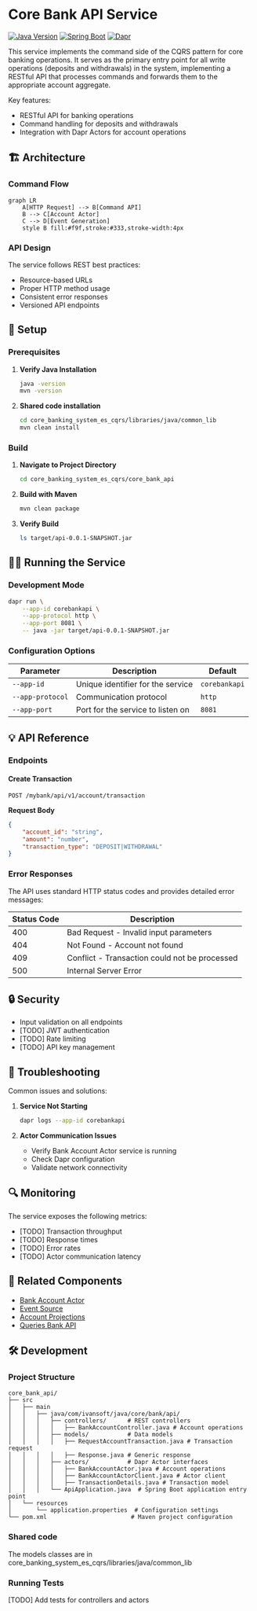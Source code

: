 # Core Bank API Service

[![Java Version](https://img.shields.io/badge/Java-21-orange.svg)](https://www.oracle.com/java/)
[![Spring Boot](https://img.shields.io/badge/Spring%20Boot-3.2-brightgreen.svg)](https://spring.io/projects/spring-boot)
[![Dapr](https://img.shields.io/badge/Dapr-1.14.4-blue.svg)](https://dapr.io/)

This service implements the command side of the CQRS pattern for core banking operations. It serves as the primary entry point for all write operations (deposits and withdrawals) in the system, implementing a RESTful API that processes commands and forwards them to the appropriate account aggregate.

Key features:
- RESTful API for banking operations
- Command handling for deposits and withdrawals
- Integration with Dapr Actors for account operations

## 🏗️ Architecture

### Command Flow

```mermaid
graph LR
    A[HTTP Request] --> B[Command API]
    B --> C[Account Actor]
    C --> D[Event Generation]
    style B fill:#f9f,stroke:#333,stroke-width:4px
```

### API Design

The service follows REST best practices:
- Resource-based URLs
- Proper HTTP method usage
- Consistent error responses
- Versioned API endpoints

## 🚀 Setup

### Prerequisites

1. **Verify Java Installation**
   ```bash
   java -version
   mvn -version
   ```

2. **Shared code installation**
   ```bash
   cd core_banking_system_es_cqrs/libraries/java/common_lib
   mvn clean install
   ```

### Build

1. **Navigate to Project Directory**
   ```bash
   cd core_banking_system_es_cqrs/core_bank_api
   ```

2. **Build with Maven**
   ```bash
   mvn clean package
   ```

3. **Verify Build**
   ```bash
   ls target/api-0.0.1-SNAPSHOT.jar
   ```

## 🏃‍♂️ Running the Service

### Development Mode

```bash
dapr run \
    --app-id corebankapi \
    --app-protocol http \
    --app-port 8081 \
    -- java -jar target/api-0.0.1-SNAPSHOT.jar
```

### Configuration Options

| Parameter | Description | Default |
|-----------|-------------|---------|
| `--app-id` | Unique identifier for the service | `corebankapi` |
| `--app-protocol` | Communication protocol | `http` |
| `--app-port` | Port for the service to listen on | `8081` |

## 💡 API Reference

### Endpoints

#### Create Transaction

```http
POST /mybank/api/v1/account/transaction
```

**Request Body**
```json
{
    "account_id": "string",
    "amount": "number",
    "transaction_type": "DEPOSIT|WITHDRAWAL"
}
```

### Error Responses

The API uses standard HTTP status codes and provides detailed error messages:

| Status Code | Description |
|-------------|-------------|
| 400 | Bad Request - Invalid input parameters |
| 404 | Not Found - Account not found |
| 409 | Conflict - Transaction could not be processed |
| 500 | Internal Server Error |

## 🔒 Security

- Input validation on all endpoints
- [TODO] JWT authentication
- [TODO] Rate limiting
- [TODO] API key management

## 🐛 Troubleshooting

Common issues and solutions:

1. **Service Not Starting**
   ```bash
   dapr logs --app-id corebankapi
   ```

2. **Actor Communication Issues**
   - Verify Bank Account Actor service is running
   - Check Dapr configuration
   - Validate network connectivity

## 🔍 Monitoring

The service exposes the following metrics:
- [TODO] Transaction throughput
- [TODO] Response times
- [TODO] Error rates
- [TODO] Actor communication latency

## 🔗 Related Components

- [Bank Account Actor](../aggregates/README.md)
- [Event Source](../es/README.md)
- [Account Projections](../projections/account/README.md)
- [Queries Bank API](../queries_bank_api/README.md)

## 🛠️ Development

### Project Structure

```
core_bank_api/
├── src
│   ├── main
│   │   ├── java/com/ivansoft/java/core/bank/api/
│   │   │   ├── controllers/      # REST controllers
│   │   │   │   ├── BankAccountController.java # Account operations
│   │   │   ├── models/           # Data models
│   │   │   │   ├── RequestAccountTransaction.java # Transaction request
│   │   │   │   ├── Response.java # Generic response
│   │   │   ├── actors/           # Dapr Actor interfaces
│   │   │   │   ├── BankAccountActor.java # Account operations
│   │   │   │   ├── BankAccountActorClient.java # Actor client
│   │   │   │   ├── TransactionDetails.java # Transaction model
│   │   │   └── ApiApplication.java  # Spring Boot application entry point
│   └── resources
│       └── application.properties  # Configuration settings
└── pom.xml                        # Maven project configuration
```

### Shared code

The models classes are in core_banking_system_es_cqrs/libraries/java/common_lib

### Running Tests

[TODO] Add tests for controllers and actors
